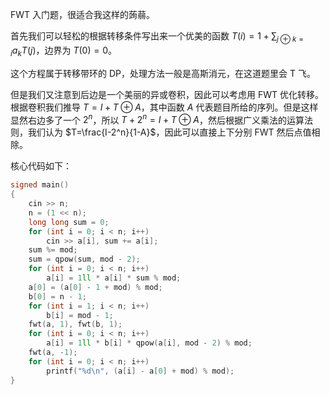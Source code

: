 FWT 入门题，很适合我这样的蒟蒻。  

首先我们可以轻松的根据转移条件写出来一个优美的函数 $T(i)=1+\sum_{j\oplus k=i}a_kT(j)$，边界为 $T(0)=0$。  

这个方程属于转移带环的 DP，处理方法一般是高斯消元，在这道题里会 T 飞。  

但是我们又注意到后边是一个美丽的异或卷积，因此可以考虑用 FWT 优化转移。根据卷积我们推导 $T=I+T\oplus A$，其中函数 $A$ 代表题目所给的序列。但是这样显然右边多了一个 $2^n$，所以 $T+2^n=I+T\oplus A$，然后根据广义乘法的运算法则，我们认为 $T=\frac{I-2^n}{1-A}$，因此可以直接上下分别 FWT 然后点值相除。  

核心代码如下：  
```cpp
signed main()
{
    cin >> n;
    n = (1 << n);
    long long sum = 0;
    for (int i = 0; i < n; i++)
        cin >> a[i], sum += a[i];
    sum %= mod;
    sum = qpow(sum, mod - 2);
    for (int i = 0; i < n; i++)
        a[i] = 1ll * a[i] * sum % mod;
    a[0] = (a[0] - 1 + mod) % mod;
    b[0] = n - 1;
    for (int i = 1; i < n; i++)
        b[i] = mod - 1;
    fwt(a, 1), fwt(b, 1);
    for (int i = 0; i < n; i++)
        a[i] = 1ll * b[i] * qpow(a[i], mod - 2) % mod;
    fwt(a, -1);
    for (int i = 0; i < n; i++)
        printf("%d\n", (a[i] - a[0] + mod) % mod);
}
```